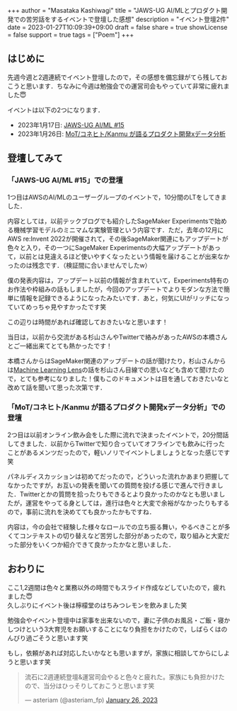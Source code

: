 +++
author = "Masataka Kashiwagi"
title = "JAWS-UG AI/MLとプロダクト開発での苦労話をするイベントで登壇した感想"
description = "イベント登壇2件"
date = 2023-01-27T10:09:39+09:00
draft = false
share = true
showLicense = false
support = true
tags = ["Poem"]
+++

## はじめに
先週今週と2週連続でイベント登壇したので，その感想を備忘録がてら残しておこうと思います．ちなみに今週は勉強会での運営司会もやっていて非常に疲れました😇

イベントは以下の2つになります．
- 2023年1月17日: [JAWS-UG AI/ML #15](https://jawsug-ai.connpass.com/event/263957/)
- 2023年1月26日: [MoT/コネヒト/Kanmu が語るプロダクト開発xデータ分析](https://kanmu.connpass.com/event/270440/)

## 登壇してみて
### 「JAWS-UG AI/ML #15」での登壇
1つ目はAWSのAI/MLのユーザーグループのイベントで，10分間のLTをしてきました．

内容としては，以前テックブログでも紹介したSageMaker Experimentsで始める機械学習モデルのミニマムな実験管理という内容です．ただ，去年の12月にAWS re:Invent 2022が開催されて，その後SageMaker関連にもアップデートが色々と入り，その一つにSageMaker Experimentsの大幅アップデートがあって，以前とは見違えるほど使いやすくなったという情報を届けることが出来なかったのは残念です．（検証間に合いませんでしたw）

僕の発表内容は，アップデート以前の情報が含まれていて，Experiments特有のお作法や枠組みの話もしましたが，今回のアップデートでよりモダンな方法で簡単に情報を記録できるようになったみたいです．あと，何気にUIがリッチになっていてめっちゃ見やすかったです笑

この辺りは時間があれば確認しておきたいなと思います！

当日は，以前から交流がある杉山さんやTwitterで絡みがあったAWSの本橋さんとご一緒出来てとても熱かったです！

本橋さんからはSageMaker関連のアップデートの話が聞けたり，杉山さんからは[Machine Learning Lens](https://docs.aws.amazon.com/wellarchitected/latest/machine-learning-lens/machine-learning-lens.html)の話を杉山さん目線での思いなども含めて聞けたので，とても参考になりました！僕もこのドキュメントは目を通しておきたいなと改めて話を聞いて思った次第です．

<script async class="speakerdeck-embed" data-id="759b3046628b48e7aac423cc6f91b374" data-ratio="1.77725118483412" src="//speakerdeck.com/assets/embed.js"></script>

### 「MoT/コネヒト/Kanmu が語るプロダクト開発xデータ分析」での登壇
2つ目は以前オンライン飲み会をした際に流れで決まったイベントで，20分間話してきました．以前からTwitterで知り合っていてオフラインでも飲みに行ったことがあるメンツだったので，軽いノリでイベントしましょうとなった感じです笑

パネルディスカッションは初めてだったので，どういった流れかあまり把握してなかったですが，お互いの発表を聞いての質問を投げる感じで進んで行きました．Twitterとかの質問を拾ったりもできるとより良かったのかなとも思いましたが，運営をやってる身としては，進行は色々と大変で余裕がなかったりもするので，事前に流れを決めてても良かったかもですね．

内容は，今の会社で経験した様々なロールでの立ち振る舞い，やるべきことが多くてコンテキストの切り替えなど苦労した部分があったので，取り組みと大変だった部分をいくつか紹介できて良かったかなと思いました．

<script async class="speakerdeck-embed" data-id="c811197258284a77b1754190e90df2c4" data-ratio="1.77725118483412" src="//speakerdeck.com/assets/embed.js"></script>

## おわりに
ここ1,2週間は色々と業務以外の時間でもスライド作成などしていたので，疲れました😇<br>
久しぶりにイベント後は檸檬堂のはちみつレモンを飲みました笑

勉強会やイベント登壇中は家事を出来ないので，妻に子供のお風呂・ご飯・寝かしつけという3大育児をお願いすることになり負担をかけたので，しばらくはのんびり過ごそうと思います笑

もし，依頼があれば対応したいかなとも思いますが，家族に相談してからにしようと思います笑

<blockquote class="twitter-tweet" data-partner="tweetdeck"><p lang="ja" dir="ltr">流石に2週連続登壇&amp;運営司会やると色々と疲れた。家族にも負担かけたので、当分はひっそりしておこうと思います笑</p>&mdash; asteriam (@asteriam_fp) <a href="https://twitter.com/asteriam_fp/status/1618585734377791488?ref_src=twsrc%5Etfw">January 26, 2023</a></blockquote>
<script async src="https://platform.twitter.com/widgets.js" charset="utf-8"></script>
